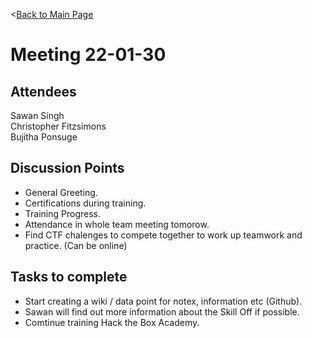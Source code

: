 <[Back to Main Page](https://github.com/ChristopherFitzsimons/WorldSkills2022Cybersecurity)

# Meeting 22-01-30
## Attendees
Sawan Singh  
Christopher Fitzsimons  
Bujitha Ponsuge  

## Discussion Points
- General Greeting.
- Certifications during training.
- Training Progress.
- Attendance in whole team meeting tomorow.
- Find CTF chalenges to compete together to work up teamwork and practice. (Can be online)

## Tasks to complete
- Start creating a wiki / data point for notex, information etc (Github).
- Sawan will find out more information about the Skill Off if possible.
- Comtinue training Hack the Box Academy.
